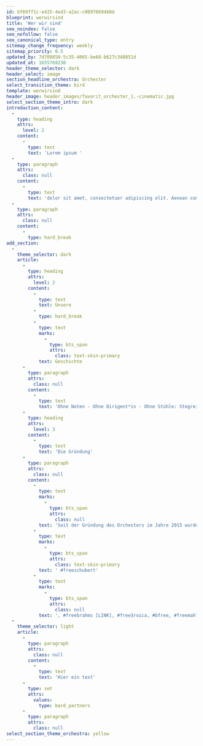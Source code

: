 ```yaml
---
id: bf69ff1c-e425-4ed3-a2ac-c08976694b0d
blueprint: werwirsind
title: 'Wer wir sind'
seo_noindex: false
seo_nofollow: false
seo_canonical_type: entry
sitemap_change_frequency: weekly
sitemap_priority: 0.5
updated_by: 7d709850-5c35-4065-be68-b627c348051d
updated_at: 1655769230
header_theme_selector: dark
header_select: image
section_headline_orchestra: Orchester
select_transition_theme: bird
template: werwirsind
header_image: header_images/favorit_orchester_1.-cinematic.jpg
select_section_theme_intro: dark
introduction_content:
  -
    type: heading
    attrs:
      level: 2
    content:
      -
        type: text
        text: 'Lorem ipsum '
  -
    type: paragraph
    attrs:
      class: null
    content:
      -
        type: text
        text: 'dolor sit amet, consectetuer adipiscing elit. Aenean commodo ligula eget dolor. Aenean massa. Cum sociis natoque penatibus et magnis dis parturient montes, nascetur ridiculus mus. Donec quam felis, ultricies nec, pellentesque eu, pretium quis, sem. Nulla consequat massa quis enim. Donec pede justo, fringilla vel, aliquet nec, vulputate eget, arcu. In enim justo, rhoncus ut, imperdiet a, venenatis vitae, justo. Nullam dictum felis eu pede mollis pretium. Integer tincidunt. Cras dapibus. Vivamus elementum semper nisi. Aenean vulputate eleifend tellus. Aenean leo ligula, porttitor eu, consequat vitae, eleifend ac, enim. Aliquam lorem ante, dapibus in, viverra quis, feugiat a, tellus. Phasellus viverra nulla ut metus varius laoreet. Quisque rutrum. Aenean imperdiet. Etiam ultricies nisi vel augue. Curabitur ullamcorper ultricies nisi. Nam eget dui. Etiam rhoncus. Maecenas tempus, tellus eget condimentum rhoncus, sem quam semper libero, sit amet adipiscing sem neque sed ipsum. Nam quam nunc, blandit vel, luctus pulvinar, hendrerit id, lorem. Maecenas nec odio et ante tincidunt tempus. Donec vitae sapien ut libero venenatis faucibus. Nullam quis ante. Etiam sit amet orci eget eros faucibus tincidunt. Duis leo. Sed fringilla mauris sit amet nibh. Donec sodales sagittis magna. Sed consequat, leo eget bibendum sodales, augue velit cursus nunc,'
  -
    type: paragraph
    attrs:
      class: null
    content:
      -
        type: hard_break
add_section:
  -
    theme_selector: dark
    article:
      -
        type: heading
        attrs:
          level: 2
        content:
          -
            type: text
            text: Unsere
          -
            type: hard_break
          -
            type: text
            marks:
              -
                type: bts_span
                attrs:
                  class: text-skin-primary
            text: Geschichte
      -
        type: paragraph
        attrs:
          class: null
        content:
          -
            type: text
            text: 'Ohne Noten - Ohne Dirigent*in - Ohne Stühle: Stegreif zeigt neue Wege, wie ein zeitgenössisches Orchester heute aussehen kann. Die internationalen Musiker*innen verbinden in radikalen Rekompositionen sinfonische Musik mit Improvisation und Einflüssen anderer Genres und binden das Publikum in originelle Raumkonzepte ein. Mit diesen innovativen Konzertformaten begeistert das junge Ensemble ein wachsendes Publikum unterschiedlicher Zielgruppen.'
      -
        type: heading
        attrs:
          level: 3
        content:
          -
            type: text
            text: 'Die Gründung'
      -
        type: paragraph
        attrs:
          class: null
        content:
          -
            type: text
            marks:
              -
                type: bts_span
                attrs:
                  class: null
            text: 'Seit der Gründung des Orchesters im Jahre 2015 wurde jedes Jahr mindestens ein neues Konzertprogramm erarbeitet:#freebeethoven,'
          -
            type: text
            marks:
              -
                type: bts_span
                attrs:
                  class: text-skin-primary
            text: ' #freeschubert'
          -
            type: text
            marks:
              -
                type: bts_span
                attrs:
                  class: null
            text: ', #freebrahms [LINK], #free∃roica, #bfree, #freemahler, #explore_mozart, #explorefreischütz [LINK]. Zudem wurden Koproduktionen u.a. mit der Neuköllner Oper (GIOVANNI. Eine Passion, MOON MUSIC), dem PODIUM Esslingen (#bfree, #freebrahms), sowie dem Deutschen Symphonie-Orchester Berlin und der jungen norddeutschen Philharmonie (TRIKESTRA) realisiert. STEGREIF spielte dabei Konzerte auf renommierten Bühnen wie der Berliner Philharmonie, dem Konzerthaus Berlin, der Elbphilharmonie Hamburg, der Alten Oper Frankfurt, dem Brucknerhaus Linz, dem Radialsystem Berlin, dem Beethovenfest Bonn oder dem Prinzregententheater München sowie bei alternativen Festivals wie z. B. der FUSION, dem Detect Classic, PODIUM Esslingen, dem Düsseldorf Festival oder dem Oranjewoud Festival (NL).'
  -
    theme_selector: light
    article:
      -
        type: paragraph
        attrs:
          class: null
        content:
          -
            type: text
            text: 'Hier ein text'
      -
        type: set
        attrs:
          values:
            type: bard_partners
      -
        type: paragraph
        attrs:
          class: null
select_section_theme_orchestra: yellow
---
```


